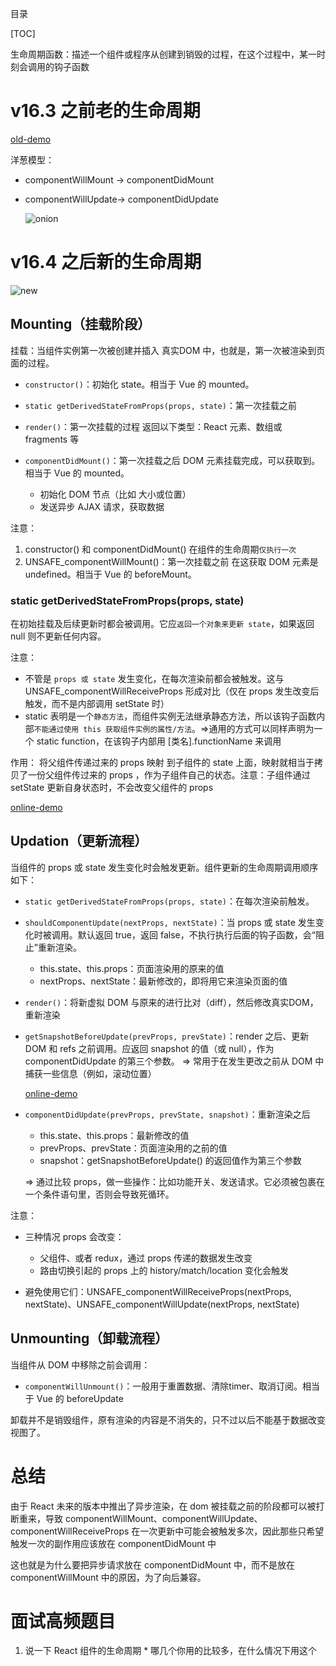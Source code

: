 目录

[TOC]

生命周期函数：描述一个组件或程序从创建到销毁的过程，在这个过程中，某一时刻会调用的钩子函数

# v16.3 之前老的生命周期
[old-demo](https://codesandbox.io/s/react-old-lifecycles-0y05e)


洋葱模型：
- componentWillMount -> componentDidMount
- componentWillUpdate-> componentDidUpdate

  ![onion](https://user-images.githubusercontent.com/22387652/81921623-7a5edd00-960d-11ea-8d8e-7483f941fe14.png)


# v16.4 之后新的生命周期
![new](https://user-images.githubusercontent.com/22387652/79878598-30287880-8420-11ea-979e-91c0827db353.png)

## Mounting（挂载阶段）
挂载：当组件实例第一次被创建并插入 真实DOM 中，也就是，第一次被渲染到页面的过程。
- `constructor()`：初始化 state。相当于 Vue   的 mounted。

- `static getDerivedStateFromProps(props, state)`：第一次挂载之前

- `render()`：第一次挂载的过程
返回以下类型：React 元素、数组或 fragments 等

- `componentDidMount()`：第一次挂载之后
DOM 元素挂载完成，可以获取到。相当于 Vue   的 mounted。
  + 初始化 DOM 节点（比如 大小或位置）
  + 发送异步 AJAX 请求，获取数据

注意：
1. constructor() 和 componentDidMount() 在组件的生命周期`仅执行一次`
2. UNSAFE_componentWillMount()：第一次挂载之前
在这获取 DOM 元素是 undefined。相当于 Vue 的 beforeMount。


### static getDerivedStateFromProps(props, state)
在初始挂载及后续更新时都会被调用。它应`返回一个对象来更新 state`，如果返回 null 则不更新任何内容。

注意：
- 不管是 `props 或 state` 发生变化，在每次渲染前都会被触发。这与 UNSAFE_componentWillReceiveProps 形成对比（仅在 props 发生改变后触发，而不是内部调用 setState 时）
- static 表明是一个`静态方法`，而组件实例无法继承静态方法，所以该钩子函数内部`不能通过使用 this 获取组件实例的属性/方法`。=>通用的方式可以同样声明为一个 static function，在该钩子内部用 [类名].functionName 来调用

作用： 将父组件传递过来的 props 映射 到子组件的 state 上面，映射就相当于拷贝了一份父组件传过来的 props ，作为子组件自己的状态。注意：子组件通过 setState 更新自身状态时，不会改变父组件的 props

[online-demo](https://codesandbox.io/s/react-getderivedstatefromprops-mf95q)


## Updation（更新流程）

当组件的 props 或 state 发生变化时会触发更新。组件更新的生命周期调用顺序如下：

- `static getDerivedStateFromProps(props, state)`：在每次渲染前触发。

- `shouldComponentUpdate(nextProps, nextState)`：当 props 或 state 发生变化时被调用。默认返回 true，返回 false，不执行执行后面的钩子函数，会“阻止”重新渲染。
  + this.state、this.props：页面渲染用的原来的值
  + nextProps、nextState：最新修改的，即将用它来渲染页面的值
  

- `render()`：将新虚拟 DOM 与原来的进行比对（diff），然后修改真实DOM，重新渲染

- `getSnapshotBeforeUpdate(prevProps, prevState)`：render 之后、更新 DOM 和 refs 之前调用。应返回 snapshot 的值（或 null），作为 componentDidUpdate 的第三个参数。
=> 常用于在发生更改之前从 DOM 中捕获一些信息（例如，滚动位置）

  [online-demo](https://codesandbox.io/s/react-getsnapshotbeforeupdate-ij31n)

- `componentDidUpdate(prevProps, prevState, snapshot)`：重新渲染之后
  + this.state、this.props：最新修改的值
  + prevProps、prevState：页面渲染用的之前的值
  + snapshot：getSnapshotBeforeUpdate() 的返回值作为第三个参数

  => 通过比较 props，做一些操作：比如功能开关、发送请求。它必须被包裹在一个条件语句里，否则会导致死循环。


注意：
- 三种情况 props 会改变：
  + 父组件、或者 redux，通过 props 传递的数据发生改变
  + 路由切换引起的 props 上的 history/match/location 变化会触发
  
- 避免使用它们：UNSAFE_componentWillReceiveProps(nextProps, nextState)、UNSAFE_componentWillUpdate(nextProps, nextState)


## Unmounting（卸载流程）
当组件从 DOM 中移除之前会调用：

- `componentWillUnmount()`：一般用于重置数据、清除timer、取消订阅。相当于 Vue  的 beforeUpdate 

卸载并不是销毁组件，原有渲染的内容是不消失的，只不过以后不能基于数据改变视图了。


# 总结
由于 React 未来的版本中推出了异步渲染，在 dom 被挂载之前的阶段都可以被打断重来，导致 componentWillMount、componentWillUpdate、componentWillReceiveProps 在一次更新中可能会被触发多次，因此那些只希望触发一次的副作用应该放在 componentDidMount 中

这也就是为什么要把异步请求放在 componentDidMount 中，而不是放在 componentWillMount 中的原因，为了向后兼容。


# 面试高频题目
1. 说一下 React 组件的生命周期 *
哪几个你用的比较多，在什么情况下用这个






